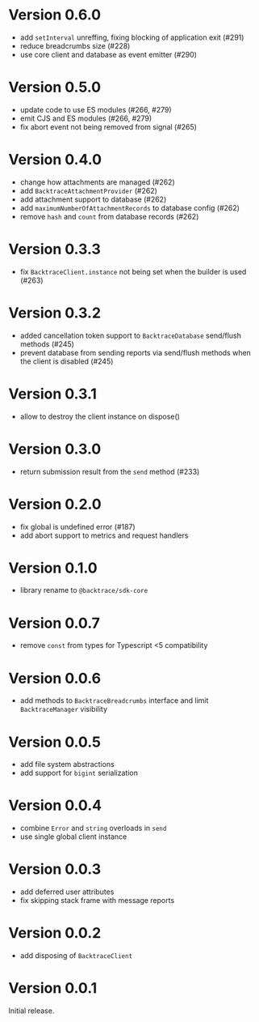 # Version 0.6.0

-   add `setInterval` unreffing, fixing blocking of application exit (#291)
-   reduce breadcrumbs size (#228)
-   use core client and database as event emitter (#290)

# Version 0.5.0

-   update code to use ES modules (#266, #279)
-   emit CJS and ES modules (#266, #279)
-   fix abort event not being removed from signal (#265)

# Version 0.4.0

-   change how attachments are managed (#262)
-   add `BacktraceAttachmentProvider` (#262)
-   add attachment support to database (#262)
-   add `maximumNumberOfAttachmentRecords` to database config (#262)
-   remove `hash` and `count` from database records (#262)

# Version 0.3.3

-   fix `BacktraceClient.instance` not being set when the builder is used (#263)

# Version 0.3.2

-   added cancellation token support to `BacktraceDatabase` send/flush methods (#245)
-   prevent database from sending reports via send/flush methods when the client is disabled (#245)

# Version 0.3.1

-   allow to destroy the client instance on dispose()

# Version 0.3.0

-   return submission result from the `send` method (#233)

# Version 0.2.0

-   fix global is undefined error (#187)
-   add abort support to metrics and request handlers

# Version 0.1.0

-   library rename to `@backtrace/sdk-core`

# Version 0.0.7

-   remove `const` from types for Typescript <5 compatibility

# Version 0.0.6

-   add methods to `BacktraceBreadcrumbs` interface and limit `BacktraceManager` visibility

# Version 0.0.5

-   add file system abstractions
-   add support for `bigint` serialization

# Version 0.0.4

-   combine `Error` and `string` overloads in `send`
-   use single global client instance

# Version 0.0.3

-   add deferred user attributes
-   fix skipping stack frame with message reports

# Version 0.0.2

-   add disposing of `BacktraceClient`

# Version 0.0.1

Initial release.

